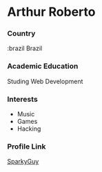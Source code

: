 # Arthur Roberto 

### Country 

:brazil Brazil

### Academic Education

Studing Web Development

### Interests

- Music
- Games
- Hacking 


### Profile Link

[SparkyGuy](https://github.com/SparkyGuy)






